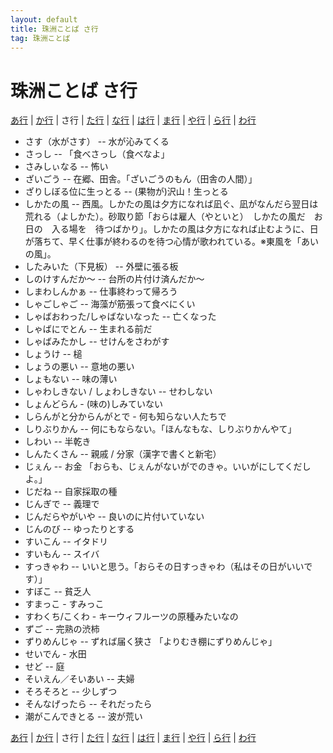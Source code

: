 ```yaml
---
layout: default
title: 珠洲ことば さ行
tag: 珠洲ことば
---
```

# 珠洲ことば さ行

<a href="a.html">あ行</a> | <a href="ka.html">か行</a> | さ行 | <a href="ta.html">た行</a> | <a href="na.html">な行</a> | <a href="ha.html">は行</a> | <a href="ma.html">ま行</a> | <a href="ya.html">や行</a> | <a href="ra.html">ら行</a> | <a href="wa.html">わ行</a>

- さす（水がさす） -- 水が沁みてくる
- さっし -- 「食べさっし（食べなよ」
- さみしぃなる -- 怖い
- ざいごう -- 在郷、田舎。「ざいごうのもん（田舎の人間）」
- ざりしぼる位に生っとる -- (果物が)沢山！生っとる
- しかたの風 -- 西風。しかたの風は夕方になれば凪ぐ、凪がなんだら翌日は荒れる（よしかた）。砂取り節「おらは雇人（やといと）　しかたの風だ　お日の　入る場を　待つばかり」。しかたの風は夕方になれば止むように、日が落ちて、早く仕事が終わるのを待つ心情が歌われている。※東風を「あいの風」。
- したみいた（下見板） -- 外壁に張る板
- しのけすんだか～ -- 台所の片付け済んだか～
- しまわしんかぁ -- 仕事終わって帰ろう
- しゃごしゃご -- 海藻が筋張って食べにくい
- しゃばおわった/しゃばないなった -- 亡くなった
- しゃばにでとん -- 生まれる前だ
- しゃばみたかし -- せけんをさわがす
- しょうけ -- 槌
- しょうの悪い -- 意地の悪い
- しょもない -- 味の薄い
- しゃわしきない / しょわしきない -- せわしない
- しょんどらん - (味の)しみていない
- しらんがと分からんがとで - 何も知らない人たちで
- しりぶりかん -- 何にもならない。「ほんなもな、しりぶりかんやて」
- しわい -- 半乾き
- しんたくさん -- 親戚 / 分家（漢字で書くと新宅）
- じぇん -- お金 「おらも、じぇんがないがでのきゃ。いいがにしてくだしよ。」
- じだね -- 自家採取の種
- じんぎで -- 義理で
- じんだらやがいや -- 良いのに片付いていない
- じんのび -- ゆったりとする
- すいこん -- イタドリ
- すいもん -- スイバ
- すっきゃわ -- いいと思う。「おらその日すっきゃわ（私はその日がいいです）」
- すぼこ -- 貧乏人
- すまっこ - すみっこ
- すわくち/こくわ - キーウィフルーツの原種みたいなの
- ずご -- 完熟の渋柿
- ずりめんじゃ -- ずれば届く狭さ 「よりむき棚にずりめんじゃ」
- せいでん - 水田
- せど -- 庭
- そいえん／そいあい -- 夫婦<new/>
- そろそろと -- 少しずつ
- そんなげったら -- それだったら
- 潮がこんできとる -- 波が荒い


<a href="a.html">あ行</a> | <a href="ka.html">か行</a> | さ行 | <a href="ta.html">た行</a> | <a href="na.html">な行</a> | <a href="ha.html">は行</a> | <a href="ma.html">ま行</a> | <a href="ya.html">や行</a> | <a href="ra.html">ら行</a> | <a href="wa.html">わ行</a>
